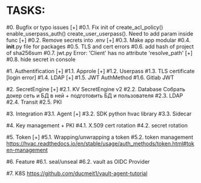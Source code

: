 # TASKS:
#0. Bugfix or typo issues
[+] #0.1. Fix init of create_acl_policy() enable_userpass_auth() create_user_userpass(). Need to add param inside func
[+] #0.2. Remove secrets into .env
[+] #0.3. Make app modular
#0.4. __init__.py file for packages
#0.5. TLS and cert errors
#0.6. add hash of project of sha256sum
#0.7. jwt.py Error: 'Client' has no attribute 'resolve_path'
[+] #0.8. hide secret in console

#1. Authentification
[+] #1.1. Approle
[+] #1.2. Userpass 
#1.3. TLS certificate [login error]
#1.4. LDAP 
[+] #1.5. JWT AuthMethod
#1.6. Gitlab JWT

#2. SecretEngine
[+] #2.1. KV SecretEngine v2
#2.2. Database
    Собрать докер сеть и БД в ней + подготовить БД и пользователя
#2.3. LDAP
#2.4. Transit
#2.5. PKI

#3. Integration
#3.1. Agent
[+] #3.2. SDK python hvac library
#3.3. Sidecar

#4. Key management + PKI
#4.1. X.509 cert rotation
#4.2. secret rotation

#5. Token
[+] #5.1. Wrapping/unwrapping a token
#5.2. token management https://hvac.readthedocs.io/en/stable/usage/auth_methods/token.html#token-management

#6. Feature
#6.1. seal/unseal
#6.2. vault as OIDC Provider

#7. K8S https://github.com/ducmeit1/vault-agent-tutorial